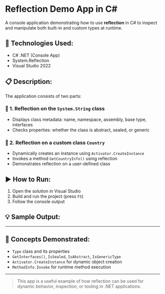 # Reflection Demo App in C#

A console application demonstrating how to use **reflection** in C# to inspect and manipulate both built-in and custom types at runtime.

## 🧰 Technologies Used:
- C# .NET (Console App)
- System.Reflection
- Visual Studio 2022

## 📋 Description:

The application consists of two parts:

### 🔹 1. Reflection on the `System.String` class
- Displays class metadata: name, namespace, assembly, base type, interfaces
- Checks properties: whether the class is abstract, sealed, or generic

### 🔹 2. Reflection on a custom class `Country`
- Dynamically creates an instance using `Activator.CreateInstance`
- Invokes a method `GetCountryInfo()` using reflection
- Demonstrates reflection on a user-defined class

## ▶️ How to Run:
1. Open the solution in Visual Studio
2. Build and run the project (press `F5`)
3. Follow the console output

## 💡 Sample Output:

---

## 📌 Concepts Demonstrated:
- `Type` class and its properties
- `GetInterfaces()`, `IsSealed`, `IsAbstract`, `IsGenericType`
- `Activator.CreateInstance` for dynamic object creation
- `MethodInfo.Invoke` for runtime method execution

---

> This app is a useful example of how reflection can be used for dynamic behavior, inspection, or tooling in .NET applications.
